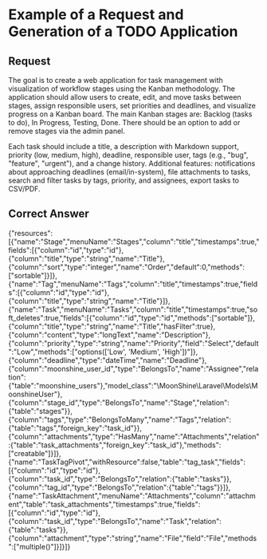 # Example of a Request and Generation of a TODO Application

## Request
The goal is to create a web application for task management with visualization of workflow stages using the Kanban methodology. The application should allow users to create, edit, and move tasks between stages, assign responsible users, set priorities and deadlines, and visualize progress on a Kanban board. The main Kanban stages are: Backlog (tasks to do), In Progress, Testing, Done. There should be an option to add or remove stages via the admin panel.

Each task should include a title, a description with Markdown support, priority (low, medium, high), deadline, responsible user, tags (e.g., "bug", "feature", "urgent"), and a change history. Additional features: notifications about approaching deadlines (email/in-system), file attachments to tasks, search and filter tasks by tags, priority, and assignees, export tasks to CSV/PDF.

## Correct Answer
{"resources":[{"name":"Stage","menuName":"Stages","column":"title","timestamps":true,"fields":[{"column":"id","type":"id"},{"column":"title","type":"string","name":"Title"},{"column":"sort","type":"integer","name":"Order","default":0,"methods":["sortable"]}]},{"name":"Tag","menuName":"Tags","column":"title","timestamps":true,"fields":[{"column":"id","type":"id"},{"column":"title","type":"string","name":"Title"}]},{"name":"Task","menuName":"Tasks","column":"title","timestamps":true,"soft_deletes":true,"fields":[{"column":"id","type":"id","methods":["sortable"]},{"column":"title","type":"string","name":"Title","hasFilter":true},{"column":"content","type":"longText","name":"Description"},{"column":"priority","type":"string","name":"Priority","field":"Select","default":"Low","methods":["options(['Low', 'Medium', 'High'])"]},{"column":"deadline","type":"dateTime","name":"Deadline"},{"column":"moonshine_user_id","type":"BelongsTo","name":"Assignee","relation":{"table":"moonshine_users"},"model_class":"\\MoonShine\\Laravel\\Models\\MoonshineUser"},{"column":"stage_id","type":"BelongsTo","name":"Stage","relation":{"table":"stages"}},{"column":"tags","type":"BelongsToMany","name":"Tags","relation":{"table":"tags","foreign_key":"task_id"}},{"column":"attachments","type":"HasMany","name":"Attachments","relation":{"table":"task_attachments","foreign_key":"task_id"},"methods":["creatable"]}]},{"name":"TaskTagPivot","withResource":false,"table":"tag_task","fields":[{"column":"id","type":"id"},{"column":"task_id","type":"BelongsTo","relation":{"table":"tasks"}},{"column":"tag_id","type":"BelongsTo","relation":{"table":"tags"}}]},{"name":"TaskAttachment","menuName":"Attachments","column":"attachment","table":"task_attachments","timestamps":true,"fields":[{"column":"id","type":"id"},{"column":"task_id","type":"BelongsTo","name":"Task","relation":{"table":"tasks"}},{"column":"attachment","type":"string","name":"File","field":"File","methods":["multiple()"]}]}]}

